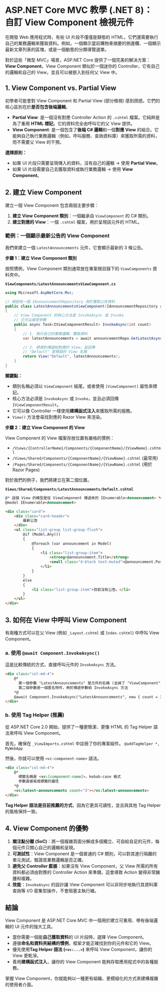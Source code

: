 # ASP.NET Core MVC 教學 (.NET 8)：自訂 View Component 檢視元件

在開發 Web 應用程式時，有些 UI 片段不僅僅是靜態的 HTML，它們還需要執行自己的業務邏輯來獲取資料。例如，一個顯示當前購物車摘要的側邊欄、一個顯示最新文章列表的區塊，或是一個動態的分類導覽選單。

對於這些「微型 MVC」場景，ASP.NET Core 提供了一個完美的解決方案：**View Component**。View Component 類似於一個迷你的 Controller，它有自己的邏輯和自己的 View，並且可以被嵌入到任何父 View 中。

## 1. View Component vs. Partial View

初學者可能會對 View Component 和 Partial View (部分檢視) 感到困惑。它們的核心區別在於**是否包含後端邏輯**。

*   **Partial View**: 是一個沒有對應 Controller Action 的 `.cshtml` 檔案。它純粹是為了重用 **HTML 標記**。它的資料完全由呼叫它的父 View 提供。
*   **View Component**: 是一個包含了**後端 C# 邏輯**和一個**對應 View** 的組合。它能夠自己執行業務邏輯（例如，呼叫服務、查詢資料庫）來獲取所需的資料，而不需要父 View 的干預。

**選擇原則：**
*   如果 UI 片段只需要呈現傳入的資料，沒有自己的邏輯 -> 使用 **Partial View**。
*   如果 UI 片段需要自己去獲取資料或執行業務邏輯 -> 使用 **View Component**。

## 2. 建立 View Component

建立一個 View Component 包含兩個主要步驟：

1.  **建立 View Component 類別**：一個繼承自 `ViewComponent` 的 C# 類別。
2.  **建立對應的 View**：一個 `.cshtml` 檔案，用於呈現該元件的 HTML。

### 範例：一個顯示最新公告的 View Component

我們來建立一個 `LatestAnnouncements` 元件，它會顯示最新的 3 條公告。

**步驟 1：建立 View Component 類別**

按照慣例，View Component 類別通常放在專案根目錄下的 `ViewComponents` 資料夾中。

**`ViewComponents/LatestAnnouncementsViewComponent.cs`**
```csharp
using Microsoft.AspNetCore.Mvc;

// 假設有一個 IAnnouncementRepository 用於獲取公告資料
public class LatestAnnouncementsViewComponent(IAnnouncementRepository announcementRepo) : ViewComponent
{
    // View Component 的核心方法是 InvokeAsync 或 Invoke
    // 它可以接受參數
    public async Task<IViewComponentResult> InvokeAsync(int count)
    {
        // 1. 執行自己的業務邏輯，獲取資料
        var latestAnnouncements = await announcementRepo.GetLatestAsync(count);

        // 2. 將資料傳遞給對應的 View，並回傳
        // "Default" 是預設的 View 名稱
        return View("Default", latestAnnouncements); 
    }
}
```
**關鍵點：**
*   類別名稱必須以 `ViewComponent` 結尾，或者使用 `[ViewComponent]` 屬性來標記。
*   核心方法必須是 `InvokeAsync` 或 `Invoke`，並且必須回傳 `IViewComponentResult`。
*   它可以像 Controller 一樣使用**建構函式注入**來獲取所需的服務。
*   `View()` 方法會尋找對應的 Razor View 來渲染。

**步驟 2：建立 View Component 的 View**

View Component 的 View 檔案存放位置有嚴格的慣例：
*   `/Views/{ControllerName}/Components/{ComponentName}/{ViewName}.cshtml`
*   `/Views/Shared/Components/{ComponentName}/{ViewName}.cshtml` (最常用)
*   `/Pages/Shared/Components/{ComponentName}/{ViewName}.cshtml` (用於 Razor Pages)

對於我們的例子，我們將建立在第二個位置。

**`Views/Shared/Components/LatestAnnouncements/Default.cshtml`**
```html
@* 這個 View 的模型是從 ViewComponent 傳過來的 IEnumerable<Announcement> *@
@model IEnumerable<Announcement>

<div class="card">
    <div class="card-header">
        最新公告
    </div>
    <ul class="list-group list-group-flush">
        @if (Model.Any())
        {
            @foreach (var announcement in Model)
            {
                <li class="list-group-item">
                    <strong>@announcement.Title</strong>
                    <small class="d-block text-muted">@announcement.PostedDate.ToShortDateString()</small>
                </li>
            }
        }
        else
        {
            <li class="list-group-item">目前沒有公告。</li>
        }
    </ul>
</div>
```

## 3. 如何在 View 中呼叫 View Component

有兩種方式可以在父 View (例如 `_Layout.cshtml` 或 `Index.cshtml`) 中呼叫 View Component。

### a. 使用 `@await Component.InvokeAsync()`

這是比較傳統的方式，直接呼叫元件的 `InvokeAsync` 方法。

```html
<div class="col-md-4">
    @* 
      第一個參數 "LatestAnnouncements" 是元件的名稱 (去掉了 "ViewComponent" 後綴)
      第二個參數是一個匿名物件，用於傳遞參數給 InvokeAsync 方法
    *@
    @await Component.InvokeAsync("LatestAnnouncements", new { count = 3 })
</div>
```

### b. 使用 Tag Helper (推薦)

從 ASP.NET Core 2.0 開始，提供了一種更簡潔、更像 HTML 的 Tag Helper 語法來呼叫 View Component。

首先，確保在 `_ViewImports.cshtml` 中註冊了你的專案組件。
`@addTagHelper *, MyWebApp`

然後，你就可以使用 `<vc:component-name>` 語法。

```html
<div class="col-md-4">
    @* 
      標籤名稱是 <vc:[component-name]>，kebab-case 格式
      參數直接寫成標籤的屬性
    *@
    <vc:latest-announcements count="3"></vc:latest-announcements>
</div>
```
**Tag Helper 語法是目前推薦的方式**，因為它更具可讀性，並且與其他 Tag Helper 的風格保持一致。

## 4. View Component 的優勢

1.  **關注點分離 (SoC)**：將一個複雜頁面分解成多個獨立、可自給自足的元件，每個元件只關心自己的邏輯和呈現。
2.  **可測試性**：View Component 是一個普通的 C# 類別，可以對其進行隔離的單元測試，驗證其業務邏輯是否正確。
3.  **避免父 Controller 膨脹**：如果沒有 View Component，父 View 所需的所有資料都必須由對應的 Controller Action 來準備，這會導致 Action 變得非常臃腫和複雜。
4.  **效能**：`InvokeAsync` 的設計讓 View Component 可以非同步地執行其資料庫查詢等 I/O 密集型操作，不會阻塞主執行緒。

## 結論

View Component 是 ASP.NET Core MVC 中一個用於建立可重用、帶有後端邏輯的 UI 元件的強大工具。

*   當你需要一個能**自己獲取資料**的 UI 片段時，選擇 View Component。
*   遵循**命名和資料夾結構的慣例**，框架才能正確找到你的元件和它的 View。
*   優先使用**Tag Helper 語法 (`<vc:...>`)** 來呼叫 View Component，讓你的 View 更乾淨。
*   善用**建構函式注入**，讓你的 View Component 能夠存取應用程式中的各種服務。

掌握 View Component，你就能夠以一種更有組織、更模組化的方式來建構複雜的使用者介面。
